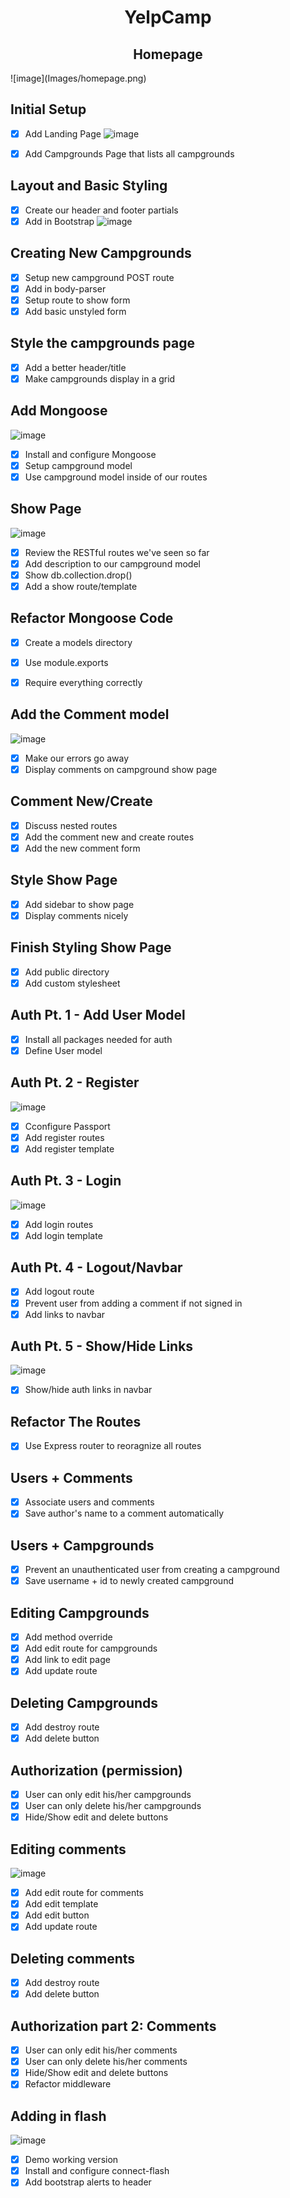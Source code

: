 <div align="center">
  <h1> YelpCamp</h1>
</div>

<div align="center">
  <h2>Homepage</h2>
</div>
![image](Images/homepage.png)

## Initial Setup

- [x] Add Landing Page
  ![image](Images/Allcamps.png) 
- [x] Add Campgrounds Page that lists all campgrounds




## Layout and Basic Styling

- [x] Create our header and footer partials
- [x] Add in Bootstrap
![image](Images/bootsrap.png)

## Creating New Campgrounds



- [x] Setup new campground POST route
- [x] Add in body-parser
- [x] Setup route to show form
- [x] Add basic unstyled form

## Style the campgrounds page

- [x] Add a better header/title
- [x] Make campgrounds display in a grid

## Add Mongoose
![image](Images/mongo.png)
- [x] Install and configure Mongoose
- [x] Setup campground model
- [x] Use campground model inside of our routes

## Show Page
![image](Images/showpage.png)
- [x] Review the RESTful routes we've seen so far
- [x] Add description to our campground model
- [x] Show db.collection.drop()
- [x] Add a show route/template

## Refactor Mongoose Code

- [x] Create a models directory
- [x] Use module.exports
- [x] Require everything correctly
    


## Add the Comment model
![image](Images/comment.png)
- [x] Make our errors go away
- [x] Display comments on campground show page

## Comment New/Create

- [x] Discuss nested routes
- [x] Add the comment new and create routes
- [x] Add the new comment form

## Style Show Page

- [x] Add sidebar to show page
- [x] Display comments nicely

## Finish Styling Show Page

- [x] Add public directory
- [x] Add custom stylesheet

## Auth Pt. 1 - Add User Model

- [x] Install all packages needed for auth
- [x] Define User model

## Auth Pt. 2 - Register
![image](Images/register.png)
- [x] Cconfigure Passport
- [x] Add register routes
- [x] Add register template

## Auth Pt. 3 - Login
![image](Images/login.png)
- [x] Add login routes
- [x] Add login template

## Auth Pt. 4 - Logout/Navbar

- [x] Add logout route
- [x] Prevent user from adding a comment if not signed in
- [x] Add links to navbar

## Auth Pt. 5 - Show/Hide Links
![image](Images/edit.png)
- [x] Show/hide auth links in navbar

## Refactor The Routes

- [x] Use Express router to reoragnize all routes

## Users + Comments

- [x] Associate users and comments
- [x] Save author's name to a comment automatically

## Users + Campgrounds

- [x] Prevent an unauthenticated user from creating a campground
- [x] Save username + id to newly created campground

## Editing Campgrounds

- [x] Add method override
- [x] Add edit route for campgrounds
- [x] Add link to edit page
- [x] Add update route

## Deleting Campgrounds

- [x] Add destroy route
- [x] Add delete button

## Authorization (permission)

- [x] User can only edit his/her campgrounds
- [x] User can only delete his/her campgrounds
- [x] Hide/Show edit and delete buttons

## Editing comments
![image](Images/comments.png)
- [x] Add edit route for comments
- [x] Add edit template
- [x] Add edit button
- [x] Add update route

## Deleting comments

- [x] Add destroy route
- [x] Add delete button

## Authorization part 2: Comments

- [x] User can only edit his/her comments
- [x] User can only delete his/her comments
- [x] Hide/Show edit and delete buttons
- [x] Refactor middleware

## Adding in flash
![image](Images/flash.png)
- [x] Demo working version
- [x] Install and configure connect-flash
- [x] Add bootstrap alerts to header